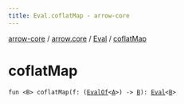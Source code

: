 ```yaml
---
title: Eval.coflatMap - arrow-core
---
```


[arrow-core](../../index.html) / [arrow.core](../index.html) / [Eval](index.html) / [coflatMap](./coflat-map.html)

# coflatMap

`fun <B> coflatMap(f: (`[`EvalOf`](../-eval-of.html)`<`[`A`](index.html#A)`>) -> `[`B`](coflat-map.html#B)`): `[`Eval`](index.html)`<`[`B`](coflat-map.html#B)`>`